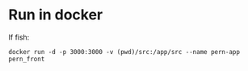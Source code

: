 # Run in docker

If fish:

```shell 
docker run -d -p 3000:3000 -v (pwd)/src:/app/src --name pern-app pern_front
```